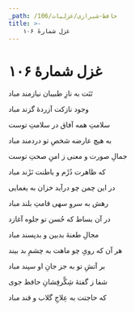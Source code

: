 ```yaml
---
_path: /حافظ-شیرازی/غزلیات/106
title: >-
    غزل شمارهٔ ۱۰۶
---
```

# غزل شمارهٔ ۱۰۶

<div class="b" id="bn1"><div class="m1"><p>تَنَت به نازِ طبیبان نیازمند مباد</p></div>
<div class="m2"><p>وجود نازکت آزردهٔ گزند مباد</p></div></div>
<div class="b" id="bn2"><div class="m1"><p>سلامتِ همه آفاق در سلامتِ توست</p></div>
<div class="m2"><p>به هیچ عارضه شخصِ تو دردمند مباد</p></div></div>
<div class="b" id="bn3"><div class="m1"><p>جمالِ صورت و معنی ز امنِ صحتِ توست</p></div>
<div class="m2"><p>که ظاهرت دُژَم و باطنت نَژَند مباد</p></div></div>
<div class="b" id="bn4"><div class="m1"><p>در این چمن چو درآید خزان به یغمایی</p></div>
<div class="m2"><p>رهش به سروِ سهی قامتِ بلند مباد</p></div></div>
<div class="b" id="bn5"><div class="m1"><p>در آن بساط که حُسن تو جلوه آغازد</p></div>
<div class="m2"><p>مجالِ طعنهٔ بدبین و بدپسند مباد</p></div></div>
<div class="b" id="bn6"><div class="m1"><p>هر آن که رویِ چو ماهت به چشمِ بد بیند</p></div>
<div class="m2"><p>بر آتشِ تو به جز جانِ او سپند مباد</p></div></div>
<div class="b" id="bn7"><div class="m1"><p>شفا ز گفتهٔ شِکَّرفِشانِ حافظ جوی</p></div>
<div class="m2"><p>که حاجتت به عِلاجِ گلاب و قند مباد</p></div></div>

